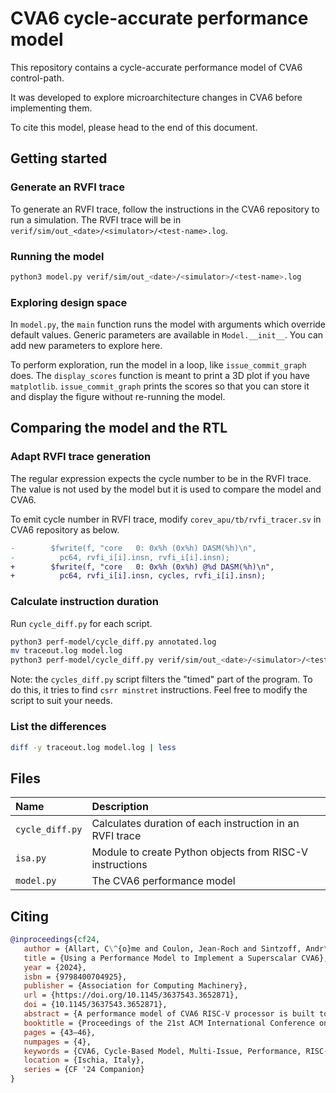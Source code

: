 # CVA6 cycle-accurate performance model

This repository contains a cycle-accurate performance model of CVA6 control-path.

It was developed to explore microarchitecture changes in CVA6 before implementing them.

To cite this model, please head to the end of this document.


## Getting started

### Generate an RVFI trace

To generate an RVFI trace, follow the instructions in the CVA6 repository to run a simulation.
The RVFI trace will be in `verif/sim/out_<date>/<simulator>/<test-name>.log`.


### Running the model

```bash
python3 model.py verif/sim/out_<date>/<simulator>/<test-name>.log
```


### Exploring design space

In `model.py`, the `main` function runs the model with arguments which override default values.
Generic parameters are available in `Model.__init__`.
You can add new parameters to explore here.

To perform exploration, run the model in a loop, like `issue_commit_graph` does.
The `display_scores` function is meant to print a 3D plot if you have `matplotlib`.
`issue_commit_graph` prints the scores so that you can store it and display the figure without re-running the model.


## Comparing the model and the RTL

### Adapt RVFI trace generation

The regular expression expects the cycle number to be in the RVFI trace.
The value is not used by the model but it is used to compare the model and CVA6.

To emit cycle number in RVFI trace, modify `corev_apu/tb/rvfi_tracer.sv` in CVA6 repository as below.

```diff
-        $fwrite(f, "core   0: 0x%h (0x%h) DASM(%h)\n",
-          pc64, rvfi_i[i].insn, rvfi_i[i].insn);
+        $fwrite(f, "core   0: 0x%h (0x%h) @%d DASM(%h)\n",
+          pc64, rvfi_i[i].insn, cycles, rvfi_i[i].insn);
```


### Calculate instruction duration

Run `cycle_diff.py` for each script.

```bash
python3 perf-model/cycle_diff.py annotated.log
mv traceout.log model.log
python3 perf-model/cycle_diff.py verif/sim/out_<date>/<simulator>/<test-name>.log
```

Note: the `cycles_diff.py` script filters the "timed" part of the program.
To do this, it tries to find `csrr minstret` instructions.
Feel free to modify the script to suit your needs.


### List the differences

```bash
diff -y traceout.log model.log | less
```


## Files

| Name            | Description                                              |
| :---            | :---                                                     |
| `cycle_diff.py` | Calculates duration of each instruction in an RVFI trace |
| `isa.py`        | Module to create Python objects from RISC-V instructions |
| `model.py`      | The CVA6 performance model                               |


## Citing

```bibtex
@inproceedings{cf24,
   author = {Allart, C\^{o}me and Coulon, Jean-Roch and Sintzoff, Andr\'{e} and Potin, Olivier and Rigaud, Jean-Baptiste},
   title = {Using a Performance Model to Implement a Superscalar CVA6},
   year = {2024},
   isbn = {9798400704925},
   publisher = {Association for Computing Machinery},
   url = {https://doi.org/10.1145/3637543.3652871},
   doi = {10.1145/3637543.3652871},
   abstract = {A performance model of CVA6 RISC-V processor is built to evaluate performance-related modifications before implementing them in RTL. Its accuracy is 99.2\% on CoreMark. This model is used to evaluate a superscalar feature for CVA6. During design phase, the model helped detecting and fixing performance bugs. The superscalar feature resulted in a CVA6 performance improvement of 40\% on CoreMark.},
   booktitle = {Proceedings of the 21st ACM International Conference on Computing Frontiers: Workshops and Special Sessions},
   pages = {43–46},
   numpages = {4},
   keywords = {CVA6, Cycle-Based Model, Multi-Issue, Performance, RISC-V, Superscalar},
   location = {Ischia, Italy},
   series = {CF '24 Companion}
}
```
